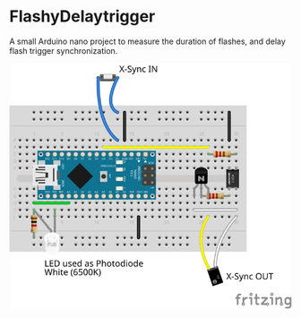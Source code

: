 # FlashyDelaytrigger

A small Arduino nano project to measure the duration of flashes, and delay flash trigger synchronization.

![Board Layout](board/FlashyDelayTrigger_Board.svg)